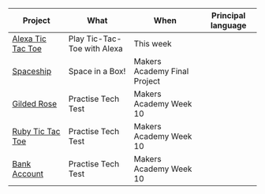 | Project | What | When | Principal language |
| ---- |---- | ----| ---- |
| <a href="https://github.com/allbecauseyoutoldmeso/alexa_tic_tac_toe">Alexa Tic Tac Toe</a> | Play Tic-Tac-Toe with Alexa | This week |
| <a href="https://github.com/allbecauseyoutoldmeso/spaceship">Spaceship</a> | Space in a Box! | Makers Academy Final Project |
| <a href="https://github.com/allbecauseyoutoldmeso/gilded_rose">Gilded Rose</a> | Practise Tech Test |  Makers Academy Week 10 |
| <a href="https://github.com/allbecauseyoutoldmeso/tic_tac_toe">Ruby Tic Tac Toe</a> | Practise Tech Test |  Makers Academy Week 10 |
| <a href="https://github.com/allbecauseyoutoldmeso/Bank-tech-test">Bank Account</a> | Practise Tech Test |  Makers Academy Week 10 |
